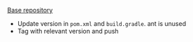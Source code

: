 [Base repository](https://sourceforge.net/p/opencsv/source/ci/master/tree/)

* Update version in `pom.xml` and `build.gradle`. ant is unused
* Tag with relevant version and push